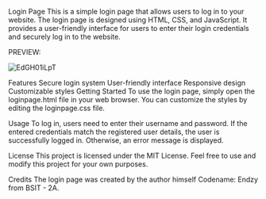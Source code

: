 Login Page
This is a simple login page that allows users to log in to your website. The login page is designed using HTML, CSS, and JavaScript. It provides a user-friendly interface for users to enter their login credentials and securely log in to the website.

PREVIEW:

![EdGH01iLpT](https://user-images.githubusercontent.com/93851937/235978490-7d128d71-a7cb-4f33-988d-8ce12c91cc1c.jpg)

Features
Secure login system
User-friendly interface
Responsive design
Customizable styles
Getting Started
To use the login page, simply open the loginpage.html file in your web browser. You can customize the styles by editing the loginpage.css file.

Usage
To log in, users need to enter their username and password. If the entered credentials match the registered user details, the user is successfully logged in. Otherwise, an error message is displayed.

License
This project is licensed under the MIT License. Feel free to use and modify this project for your own purposes.

Credits
The login page was created by the author himself Codename: Endzy from BSIT - 2A.

